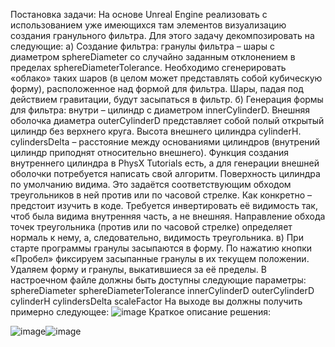Постановка задачи:
На основе Unreal Engine реализовать с использованием уже имеющихся там элементов визуализацию создания гранульного фильтра.
Для этого задачу декомпозировать на следующие:
а) Создание фильтра: гранулы фильтра – шары с диаметром sphereDiameter со случайно заданным отклонением в пределах sphereDiameterTolerance. Необходимо сгенерировать «облако» таких шаров (в целом может представлять собой кубическую форму), расположенное над формой для фильтра. Шары, падая под действием гравитации, будут засыпаться в фильтр.
б) Генерация формы для фильтра: внутри – цилиндр с диаметром
innerCylinderD. Внешняя оболочка диаметра outerCylinderD представляет
собой полый открытый цилиндр без верхнего круга. Высота внешнего
цилиндра сylinderH. cylindersDelta – расстояние между основаниями
цилиндров (внутрений цилиндр приподнят относительно внешнего).
Функция создания внутреннего цилиндра в PhysX Tutorials есть, а для
генерации внешней оболочки потребуется написать свой алгоритм.
Поверхность цилиндра по умолчанию видима. Это задаётся
соответствующим обходом треугольников в ней против или по часовой
стрелке. Как конкретно – предстоит изучить в коде. Требуется инвертировать
её видимость так, чтоб была видима внутренняя часть, а не внешняя.
Направление обхода точек треугольника (против или по часовой стрелке)
определяет нормаль к нему, а, следовательно, видимость треугольника.
в) При старте программы гранулы засыпаются в форму.
По нажатию кнопки «Пробел» фиксируем засыпанные гранулы в их
текущем положении. Удаляем форму и гранулы, выкатившиеся за её
пределы.
В настроечном файле должны быть
доступны следующие параметры:
sphereDiameter
sphereDiameterTolerance
innerCylinderD
outerCylinderD
сylinderH
cylindersDelta
scaleFactor
На выходе вы должны получить примерно следующее:
![image](https://github.com/user-attachments/assets/cdad72cc-1c31-4e32-a90d-01309876557f)
Краткое описание решения:

![image](https://github.com/user-attachments/assets/495c3625-f4d0-46cb-8f9f-a379d71c3e1c)![image](https://github.com/user-attachments/assets/22f6f789-6c5c-45e3-b8e0-86d611de6439)


